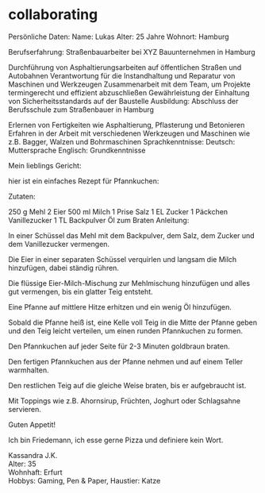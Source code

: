 

# collaborating
Persönliche Daten:
Name: Lukas
Alter: 25 Jahre
Wohnort: Hamburg


Berufserfahrung:
Straßenbauarbeiter bei XYZ Bauunternehmen in Hamburg

Durchführung von Asphaltierungsarbeiten auf öffentlichen Straßen und Autobahnen
Verantwortung für die Instandhaltung und Reparatur von Maschinen und Werkzeugen
Zusammenarbeit mit dem Team, um Projekte termingerecht und effizient abzuschließen
Gewährleistung der Einhaltung von Sicherheitsstandards auf der Baustelle
Ausbildung:
Abschluss der Berufsschule zum Straßenbauer in Hamburg

Erlernen von Fertigkeiten wie Asphaltierung, Pflasterung und Betonieren
Erfahren in der Arbeit mit verschiedenen Werkzeugen und Maschinen wie z.B. Bagger, Walzen und Bohrmaschinen
Sprachkenntnisse:
Deutsch: Muttersprache
Englisch: Grundkenntnisse

Mein lieblings Gericht:

hier ist ein einfaches Rezept für Pfannkuchen:

Zutaten:

250 g Mehl
2 Eier
500 ml Milch
1 Prise Salz
1 EL Zucker
1 Päckchen Vanillezucker
1 TL Backpulver
Öl zum Braten
Anleitung:

In einer Schüssel das Mehl mit dem Backpulver, dem Salz, dem Zucker und dem Vanillezucker vermengen.

Die Eier in einer separaten Schüssel verquirlen und langsam die Milch hinzufügen, dabei ständig rühren.

Die flüssige Eier-Milch-Mischung zur Mehlmischung hinzufügen und alles gut vermengen, bis ein glatter Teig entsteht.

Eine Pfanne auf mittlere Hitze erhitzen und ein wenig Öl hinzufügen.

Sobald die Pfanne heiß ist, eine Kelle voll Teig in die Mitte der Pfanne geben und den Teig leicht verteilen, um einen runden Pfannkuchen zu formen.

Den Pfannkuchen auf jeder Seite für 2-3 Minuten goldbraun braten.

Den fertigen Pfannkuchen aus der Pfanne nehmen und auf einem Teller warmhalten.

Den restlichen Teig auf die gleiche Weise braten, bis er aufgebraucht ist.

Mit Toppings wie z.B. Ahornsirup, Früchten, Joghurt oder Schlagsahne servieren.

Guten Appetit!

Ich bin Friedemann, ich esse gerne Pizza und definiere kein Wort.

Kassandra J.K.  
Alter: 35  
Wohnhaft: Erfurt  
Hobbys: Gaming, Pen & Paper, 
Haustier: Katze


